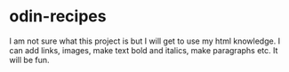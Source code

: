 # odin-recipes
I am not sure what this project is but I will get to use my html knowledge. I can add links, images, make text bold and italics, make paragraphs etc. It will be fun.
